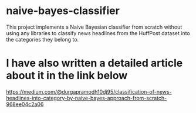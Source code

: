 # naive-bayes-classifier
This project implements a Naive Bayesian classifier from scratch without using any libraries to classify news headlines from the HuffPost dataset into the categories they belong to.
# I have also written a detailed article about it in the link below 
https://medium.com/@durgapramodh10dj95/classification-of-news-headlines-into-category-by-naive-bayes-approach-from-scratch-968ee04c2a06
